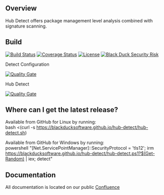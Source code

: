 ## Overview ##
Hub Detect offers package management level analysis combined with signature scanning.

## Build ##

[![Build Status](https://travis-ci.org/blackducksoftware/hub-gradle-plugin.svg?branch=master)](https://travis-ci.org/blackducksoftware/hub-detect)
[![Coverage Status](https://coveralls.io/repos/github/blackducksoftware/hub-detect/badge.svg?branch=master)](https://coveralls.io/github/blackducksoftware/hub-detect?branch=master)
[![License](https://img.shields.io/badge/License-Apache%202.0-blue.svg)](https://opensource.org/licenses/Apache-2.0)
[![Black Duck Security Risk](https://copilot.blackducksoftware.com/github/repos/blackducksoftware/hub-detect/branches/master/badge-risk.svg)](https://copilot.blackducksoftware.com/github/repos/blackducksoftware/hub-detect/branches/master)

Detect Configuration

[![Quality Gate](https://sonarcloud.io/api/project_badges/measure?project=detect%3Adetect-configuration&metric=alert_status)](https://sonarcloud.io/dashboard?id=detect%3Adetect-configuration)

Hub Detect

[![Quality Gate](https://sonarcloud.io/api/project_badges/measure?project=detect%3Ahub-detect&metric=alert_status)](https://sonarcloud.io/dashboard?id=detect%3Ahub-detect)

## Where can I get the latest release? ##
Available from GitHub for Linux by running:  
bash <(curl -s https://blackducksoftware.github.io/hub-detect/hub-detect.sh)

Available from GitHub for Windows by running:  
powershell "[Net.ServicePointManager]::SecurityProtocol = 'tls12'; irm https://blackducksoftware.github.io/hub-detect/hub-detect.ps1?$(Get-Random) | iex; detect"

## Documentation

All documentation is located on our public [Confluence](https://synopsys.atlassian.net/wiki/spaces/INTDOCS/pages/622633/Hub+Detect)
